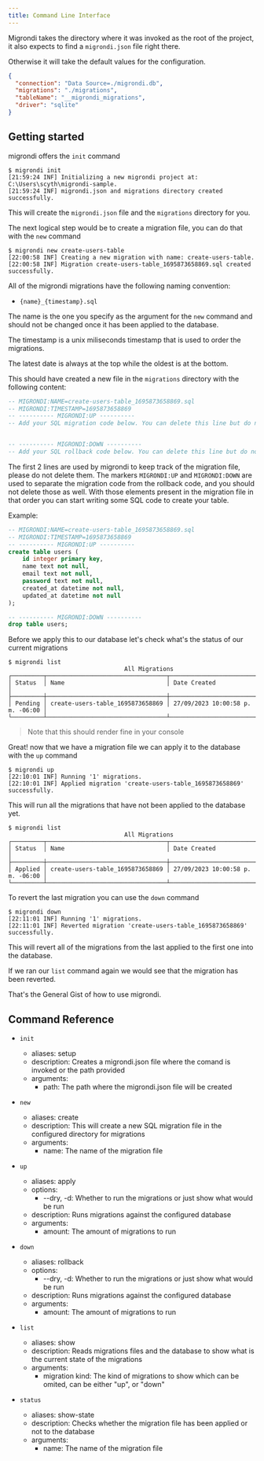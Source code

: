 ```yaml
---
title: Command Line Interface
---
```


Migrondi takes the directory where it was invoked as the root of the project, it also expects to find a `migrondi.json` file right there.

Otherwise it will take the default values for the configuration.

```json
{
  "connection": "Data Source=./migrondi.db",
  "migrations": "./migrations",
  "tableName": "__migrondi_migrations",
  "driver": "sqlite"
}
```

## Getting started

migrondi offers the `init` command

```
$ migrondi init
[21:59:24 INF] Initializing a new migrondi project at: C:\Users\scyth\migrondi-sample.
[21:59:24 INF] migrondi.json and migrations directory created successfully.
```

This will create the `migrondi.json` file and the `migrations` directory for you.

The next logical step would be to create a migration file, you can do that with the `new` command

```
$ migrondi new create-users-table
[22:00:58 INF] Creating a new migration with name: create-users-table.
[22:00:58 INF] Migration create-users-table_1695873658869.sql created successfully.
```

All of the migrondi migrations have the following naming convention:

- `{name}_{timestamp}.sql`

The name is the one you specify as the argument for the `new` command and should not be changed once it has been applied to the database.

The timestamp is a unix miliseconds timestamp that is used to order the migrations.

The latest date is always at the top while the oldest is at the bottom.

This should have created a new file in the `migrations` directory with the following content:

```sql
-- MIGRONDI:NAME=create-users-table_1695873658869.sql
-- MIGRONDI:TIMESTAMP=1695873658869
-- ---------- MIGRONDI:UP ----------
-- Add your SQL migration code below. You can delete this line but do not delete the comments above.


-- ---------- MIGRONDI:DOWN ----------
-- Add your SQL rollback code below. You can delete this line but do not delete the comment above.

```

The first 2 lines are used by migrondi to keep track of the migration file, please do not delete them.
The markers `MIGRONDI:UP` and `MIGRONDI:DOWN` are used to separate the migration code from the rollback code, and you should not delete those as well. With those elements present in the migration file in that order you can start writing some SQL code to create your table.

Example:

```sql
-- MIGRONDI:NAME=create-users-table_1695873658869.sql
-- MIGRONDI:TIMESTAMP=1695873658869
-- ---------- MIGRONDI:UP ----------
create table users (
    id integer primary key,
    name text not null,
    email text not null,
    password text not null,
    created_at datetime not null,
    updated_at datetime not null
);

-- ---------- MIGRONDI:DOWN ----------
drop table users;

```

Before we apply this to our database let's check what's the status of our current migrations

```text
$ migrondi list
                                 All Migrations
┌─────────┬──────────────────────────────────┬──────────────────────────────────┐
│ Status  │ Name                             │ Date Created                     │
├─────────┼──────────────────────────────────┼──────────────────────────────────┤
│ Pending │ create-users-table_1695873658869 │ 27/09/2023 10:00:58 p. m. -06:00 │
└─────────┴──────────────────────────────────┴──────────────────────────────────┘
```

> Note that this should render fine in your console

Great! now that we have a migration file we can apply it to the database with the `up` command

```
$ migrondi up
[22:10:01 INF] Running '1' migrations.
[22:10:01 INF] Applied migration 'create-users-table_1695873658869' successfully.
```

This will run all the migrations that have not been applied to the database yet.

```text
$ migrondi list
                                 All Migrations
┌─────────┬──────────────────────────────────┬──────────────────────────────────┐
│ Status  │ Name                             │ Date Created                     │
├─────────┼──────────────────────────────────┼──────────────────────────────────┤
│ Applied │ create-users-table_1695873658869 │ 27/09/2023 10:00:58 p. m. -06:00 │
└─────────┴──────────────────────────────────┴──────────────────────────────────┘
```

To revert the last migration you can use the `down` command

```
$ migrondi down
[22:11:01 INF] Running '1' migrations.
[22:11:01 INF] Reverted migration 'create-users-table_1695873658869' successfully.
```

This will revert all of the migrations from the last applied to the first one into the database.

If we ran our `list` command again we would see that the migration has been reverted.

That's the General Gist of how to use migrondi.

## Command Reference

- `init`

  - aliases: setup
  - description: Creates a migrondi.json file where the comand is invoked or the path provided
  - arguments:
    - path: The path where the migrondi.json file will be created

- `new`

  - aliases: create
  - description: This will create a new SQL migration file in the configured directory for migrations
  - arguments:
    - name: The name of the migration file

- `up`

  - aliases: apply
  - options:
    - --dry, -d: Whether to run the migrations or just show what would be run
  - description: Runs migrations against the configured database
  - arguments:
    - amount: The amount of migrations to run

- `down`

  - aliases: rollback
  - options:
    - --dry, -d: Whether to run the migrations or just show what would be run
  - description: Runs migrations against the configured database
  - arguments:
    - amount: The amount of migrations to run

- `list`

  - aliases: show
  - description: Reads migrations files and the database to show what is the current state of the migrations
  - arguments:
    - migration kind: The kind of migrations to show which can be omited, can be either "up", or "down"

- `status`

  - aliases: show-state
  - description: Checks whether the migration file has been applied or not to the database
  - arguments:
    - name: The name of the migration file
